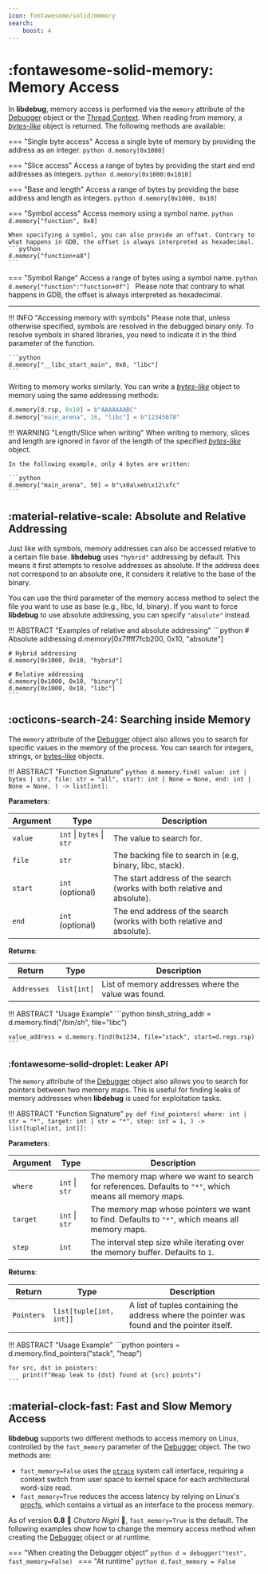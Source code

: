 ```yaml
---
icon: fontawesome/solid/memory
search:
    boost: 4
---
```

# :fontawesome-solid-memory: Memory Access
In **libdebug**, memory access is performed via the `memory` attribute of the [Debugger](../../from_pydoc/generated/debugger/debugger/) object or the [Thread Context](../../from_pydoc/generated/state/thread_context). When reading from memory, a [*bytes-like*](https://docs.python.org/3/glossary.html#term-bytes-like-object) object is returned. The following methods are available:

=== "Single byte access"
    Access a single byte of memory by providing the address as an integer.
    ```python
    d.memory[0x1000]
    ```

=== "Slice access"
    Access a range of bytes by providing the start and end addresses as integers.
    ```python
    d.memory[0x1000:0x1010]
    ```

=== "Base and length"
    Access a range of bytes by providing the base address and length as integers.
    ```python
    d.memory[0x1000, 0x10]
    ```

=== "Symbol access"
    Access memory using a symbol name.
    ```python
    d.memory["function", 0x8]
    ```

    When specifying a symbol, you can also provide an offset. Contrary to what happens in GDB, the offset is always interpreted as hexadecimal.
    ```python
    d.memory["function+a8"]
    ```
    
=== "Symbol Range"
    Access a range of bytes using a symbol name.
    ```python
    d.memory["function":"function+0f"]
    ```
    Please note that contrary to what happens in GDB, the offset is always interpreted as hexadecimal.

---

!!! INFO "Accessing memory with symbols"
    Please note that, unless otherwise specified, symbols are resolved in the debugged binary only. To resolve symbols in shared libraries, you need to indicate it in the third parameter of the function.

    ```python
    d.memory["__libc_start_main", 0x8, "libc"]
    ```

Writing to memory works similarly. You can write a [*bytes-like*](https://docs.python.org/3/glossary.html#term-bytes-like-object) object to memory using the same addressing methods:

```python
d.memory[d.rsp, 0x10] = b"AAAAAAABC"
d.memory["main_arena", 16, "libc"] = b"12345678"
```

!!! WARNING "Length/Slice when writing"
    When writing to memory, slices and length are ignored in favor of the length of the specified [*bytes-like*](https://docs.python.org/3/glossary.html#term-bytes-like-object) object.

    In the following example, only 4 bytes are written:
    
    ```python
    d.memory["main_arena", 50] = b"\x0a\xeb\x12\xfc"
    ```

## :material-relative-scale: Absolute and Relative Addressing

Just like with symbols, memory addresses can also be accessed relative to a certain file base. **libdebug** uses `"hybrid"` addressing by default. This means it first attempts to resolve addresses as absolute. If the address does not correspond to an absolute one, it considers it relative to the base of the binary.

You can use the third parameter of the memory access method to select the file you want to use as base (e.g., libc, ld, binary). If you want to force **libdebug** to use absolute addressing, you can specify `"absolute"` instead.

!!! ABSTRACT "Examples of relative and absolute addressing"
    ```python
    # Absolute addressing
    d.memory[0x7ffff7fcb200, 0x10, "absolute"]

    # Hybrid addressing
    d.memory[0x1000, 0x10, "hybrid"]

    # Relative addressing
    d.memory[0x1000, 0x10, "binary"]
    d.memory[0x1000, 0x10, "libc"]
    ```

## :octicons-search-24: Searching inside Memory
The `memory` attribute of the [Debugger](../../from_pydoc/generated/debugger/debugger/) object also allows you to search for specific values in the memory of the process. You can search for integers, strings, or [bytes-like](https://docs.python.org/3/glossary.html#term-bytes-like-object) objects.

!!! ABSTRACT "Function Signature"
    ```python
    d.memory.find(
        value: int | bytes | str,
        file: str = "all",
        start: int | None = None,
        end: int | None = None,
    ) -> list[int]:
    ```

**Parameters**:

| Argument | Type | Description |
| --- | --- | --- |
| `value` | `int` \| `bytes` \| `str` | The value to search for. |
| `file` | `str` | The backing file to search in (e.g, binary, libc, stack). |
| `start` | `int` (optional) | The start address of the search (works with both relative and absolute). |
| `end` | `int` (optional) | The end address of the search (works with both relative and absolute). |

**Returns**:

| Return | Type | Description |
| --- | --- | --- |
| `Addresses` | `list[int]` | List of memory addresses where the value was found. |

!!! ABSTRACT "Usage Example"
    ```python
    binsh_string_addr = d.memory.find("/bin/sh", file="libc")

    value_address = d.memory.find(0x1234, file="stack", start=d.regs.rsp)
    ```

### :fontawesome-solid-droplet: Leaker API
The `memory` attribute of the [Debugger](../../from_pydoc/generated/debugger/debugger/) object also allows you to search for pointers between two memory maps. This is useful for finding leaks of memory addresses when **libdebug** is used for exploitation tasks.

!!! ABSTRACT "Function Signature"
    ```py
    def find_pointers(
            where: int | str = "*",
            target: int | str = "*",
            step: int = 1,
        ) -> list[tuple[int, int]]:
    ```

**Parameters**:

| Argument | Type | Description |
| --- | --- | --- |
| `where` | `int` \| `str` | The memory map where we want to search for references. Defaults to `"*"`, which means all memory maps. |
| `target` | `int` \| `str` | The memory map whose pointers we want to find. Defaults to `"*"`, which means all memory maps. |
| `step` | `int` | The interval step size while iterating over the memory buffer. Defaults to `1`. |

**Returns**:

| Return | Type | Description |
| --- | --- | --- |
| `Pointers` | `list[tuple[int, int]]` | A list of tuples containing the address where the pointer was found and the pointer itself. |

!!! ABSTRACT "Usage Example"
    ```python
    pointers = d.memory.find_pointers("stack", "heap")

    for src, dst in pointers:
        print(f"Heap leak to {dst} found at {src} points")
    ```

## :material-clock-fast: Fast and Slow Memory Access
**libdebug** supports two different methods to access memory on Linux, controlled by the `fast_memory` parameter of the [Debugger](../../from_pydoc/generated/debugger/debugger/) object. The two methods are:

- `fast_memory=False` uses the [`ptrace`](https://man7.org/linux/man-pages/man2/ptrace.2.html) system call interface, requiring a context switch from user space to kernel space for each architectural word-size read.
- `fast_memory=True` reduces the access latency by relying on Linux's [procfs](https://docs.kernel.org/filesystems/proc.html), which contains a virtual as an interface to the process memory.

As of version **0.8** :sushi: *Chutoro Nigiri* :sushi:, `fast_memory=True` is the default. The following examples show how to change the memory access method when creating the [Debugger](../../from_pydoc/generated/debugger/debugger/) object or at runtime.

=== "When creating the Debugger object"
    ```python
    d = debugger("test", fast_memory=False)
    ```
=== "At runtime"
    ```python
    d.fast_memory = False
    ```